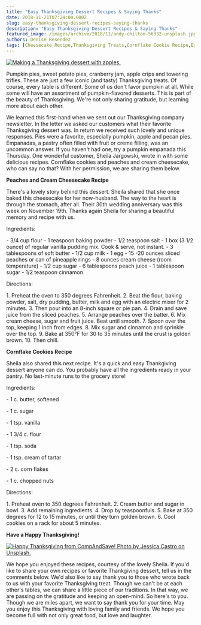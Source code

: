 ```yaml
---
title: "Easy Thanksgiving Dessert Recipes & Saying Thanks"
date: 2018-11-21T07:24:00.000Z
slug: easy-thanksgiving-dessert-recipes-saying-thanks
description: "Easy Thanksgiving Dessert Recipes & Saying Thanks"
featured_image: /images/archive/2018/11/andy-chilton-56332-unsplash.jpg
authors: Denise Resendez
tags: [Cheesecake Recipe,Thanksgiving Treats,Cornflake Cookie Recipe,Easy Thanksgiving Dessert Recipes,Cookie Recipe]
---
```


[![Making a Thanksgiving dessert with apples.](/blog/images/archive/2018/11/andy-chilton-56332-unsplash-258x300.jpg "Photo by Andy Chilton on Unsplash.")](/blog/images/archive/2018/11/andy-chilton-56332-unsplash.jpg)

Pumpkin pies, sweet potato pies, cranberry jam, apple crips and towering trifles. These are just a few iconic (and tasty) Thanksgiving treats. Of course, every table is different. Some of us don't favor pumpkin at all. While some will have an assortment of pumpkin-flavored desserts. This is part of the beauty of Thanksgiving. We're not only sharing gratitude, but learning more about each other.

We learned this first-hand when we sent out our Thanksgiving company newsletter. In the letter we asked our customers what their favorite Thanksgiving dessert was. In return we received such lovely and unique responses. Pies were a favorite, especially pumpkin, apple and pecan pies. Empanadas, a pastry often filled with fruit or creme filling, was an uncommon answer. If you haven't had one, try a pumpkin empanada this Thursday. One wonderful customer, Sheila Jargowski, wrote in with some delicious recipes. Cornflake cookies and peaches and cream cheesecake, who can say no that? With her permission, we are sharing them below. 

  
**Peaches and Cream Cheesecake Recipe**

There's a lovely story behind this dessert. Sheila shared that she once baked this cheesecake for her now-husband. The way to the heart is through the stomach, after all. Their 30th wedding anniversary was this week on November 19th. Thanks again Sheila for sharing a beautiful memory and recipe with us.

  
Ingredients: 

\- 3/4 cup flour - 1 teaspoon baking powder - 1/2 teaspoon salt - 1 box (3 1/2 ounce) of regular vanilla pudding mix. Cook & serve, not instant. - 3 tablespoons of soft butter - 1/2 cup milk - 1 egg - 15 -20 ounces sliced peaches or can of pineapple rings - 8 ounces cream cheese (room temperature) - 1/2 cup sugar - 6 tablespoons peach juice - 1 tablespoon sugar - 1/2 teaspoon cinnamon

  
Directions:

1\. Preheat the oven to 350 degrees Fahrenheit. 2\. Beat the flour, baking powder, salt, dry pudding, butter, milk and egg with an electric mixer for 2 minutes. 3\. Then pour into an 8-inch square or pie pan. 4\. Drain and save juice from the sliced peaches. 5\. Arrange peaches over the batter. 6\. Mix cream cheese, sugar and fruit juice. Beat until smooth. 7\. Spoon over the top, keeping 1 inch from edges. 8\. Mix sugar and cinnamon and sprinkle over the top. 9\. Bake at 350°F for 30 to 35 minutes until the crust is golden brown. 10\. Then chill.

  
**Cornflake Cookies Recipe** 

Sheila also shared this next recipe. It's a quick and easy Thankgiving dessert anyone can do. You probably have all the ingredients ready in your pantry. No last-minute runs to the grocery store!

  
Ingredients:

\- 1 c. butter, softened

\- 1 c. sugar

\- 1 tsp. vanilla

\- 1 3/4 c. flour

\- 1 tsp. soda

\- 1 tsp. cream of tartar

\- 2 c. corn flakes

\- 1 c. chopped nuts

  
Directions:

1\. Preheat oven to 350 degrees Fahrenheit. 2\. Cream butter and sugar in bowl. 3\. Add remaining ingredients. 4\. Drop by teaspoonfuls. 5\. Bake at 350 degrees for 12 to 15 minutes, or until they turn golden brown. 6\. Cool cookies on a rack for about 5 minutes.

  
**Have a Happy Thanksgiving!** 

[![Happy Thanksgiving from CompAndSave! Photo by Jessica Castro on Unsplash.](/blog/images/archive/2018/11/libby-penner-1107939-unsplash-199x300.jpg "Happy Thanksgiving from CompAndSave! Photo by Jessica Castro on Unsplash.")](/blog/images/archive/2018/11/libby-penner-1107939-unsplash.jpg)

We hope you enjoyed these recipes, courtesy of the lovely Sheila. If you'd like to share your own recipes or favorite Thankgiving dessert, tell us in the comments below. We'd also like to say thank you to those who wrote back to us with your favorite Thanksgiving treat. Though we can't be at each other's tables, we can share a little piece of our traditions. In that way, we are passing on the gratitude and keeping an open-mind. So here's to you. Though we are miles apart, we want to say thank you for your time. May you enjoy this Thanksgiving with loving family and friends. We hope you become full with not only great food, but love and laughter.